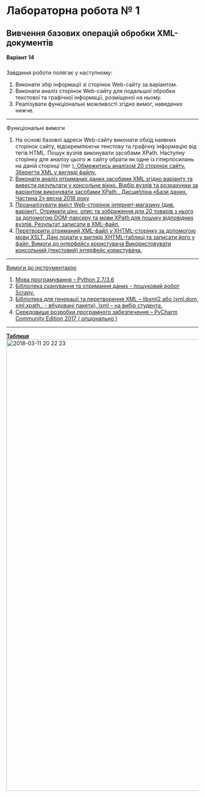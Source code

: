 Лабораторна робота № 1
===
Вивчення базових операцій обробки XML-документів
-----------------------------------
**Варіант 14**
###

Завдання  роботи полягає у наступному:
1. Виконати збір інформації зі сторінок Web-сайту за варіантом.
2. Виконати аналіз сторінок Web-сайту для подальшої обробки текстової та
графічної інформації, розміщеної на ньому.
3. Реалізувати функціональні можливості згідно вимог, наведених нижче.
-----------------------------------
Функціональні вимоги
1. На основі базової адреси Web-сайту виконати обхід наявних сторінок сайту, відокремлюючи текстову та графічну інформацію від тегів HTML. Пошук вузлів виконувати засобами XPath. Наступну сторінку для аналізу цього ж сайту обрати як одне із гіперпосилань на даній сторінці (тег <a href=”url”/>). Обмежитись аналізом 20 сторінок сайту. Зберегти XML у вигляді файлу.
2. Виконати аналіз отриманих даних засобами XML згідно варіанту та вивести результати у консольне вікно. Відбір вузлів та розрахунки за варіантом  виконувати засобами XPath .
Дисципліна «Бази даних. Частина 2» весна 2018 року
3. Проаналізувати вміст Web-сторінок інтернет-магазину (див. варіант). Отримати ціну, опис та зображення для 20 товарів з нього за допомогою DOM-парсеру та мови XPath для пошуку відповідних вузлів. Результат записати в XML-файл.
4. Перетворити отриманий XML-файл у XHTML-сторінку за допомогою мови XSLT. Дані подати у вигляді XHTML-таблиці та записати його у файл.
Вимоги до інтерфейсу користувача
Використовувати консольний (текстовий) інтерфейс користувача.
-----------------------------------
Вимоги до інструментарію
1. Мова програмування – Python 2.7/3.6
2. Бібліотека сканування та отримання даних - пошуковий робот Scrapy.
3. Бібліотека для генерації та перетворення XML – libxml2 або (xml.dom,
xml.xpath.. - вбудовані пакети), lxml – на вибір студента.
4. Середовище розробки програмного забезпечення – PyCharm Community
Edition 2017 ( опціонально )
-----------------------------------
**Таблиця**
<img width="1183" alt="2018-03-11 20 22 23" src="https://user-images.githubusercontent.com/14141164/37257075-c12d5b4e-256c-11e8-8778-f20c7d5924f9.png">



